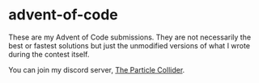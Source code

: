 # advent-of-code

These are my Advent of Code submissions. They are not necessarily the best or fastest solutions but just the unmodified versions of what I wrote during the contest itself.

You can join my discord server, [The Particle Collider](https://discord.gg/j9uunTRRJm).
